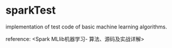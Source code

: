 # sparkTest
implementation of test code of basic machine learning algorithms.

reference: <Spark MLlib机器学习- 算法、源码及实战详解>
